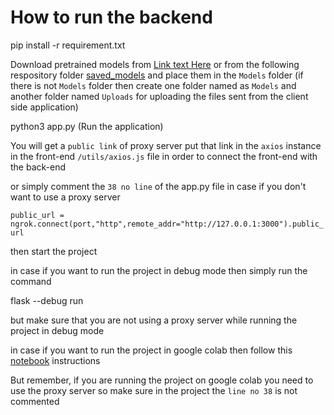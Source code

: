 # How to run the backend

pip install -r requirement.txt

Download pretrained models from [Link text Here](https://drive.google.com/drive/u/0/folders/1-KiwRxHOWfSFxlANekYvvLbRCUoMgX2Y) or from the following respository folder [saved_models](https://github.com/cse-338-2018/project-group_17/tree/main/Malaria_Detection_Model_bulding_and_analysis/saved_models) and place them in the `Models` folder (if there is not `Models` folder then create one folder named as `Models` and another folder named `Uploads` for uploading the files sent from the client side application)

python3 app.py (Run the application)

You will get a `public link` of proxy server put that link in the `axios` instance in the front-end `/utils/axios.js` file in order to connect the front-end with the back-end

or simply comment the `38 no line` of the app.py file in case if you don't want to use a proxy server

`public_url = ngrok.connect(port,"http",remote_addr="http://127.0.0.1:3000").public_url
`

then start the project

in case if you want to run the project in debug mode then simply run the command

flask --debug run

but make sure that you are not using a proxy server while running the project in debug mode

in case if you want to run the project in google colab then follow this [notebook](https://colab.research.google.com/drive/1T0PTdpvAACpkrPFAYuhrDTH2o-nzLy7V#scrollTo=xvqEMFuVEg1p) instructions

But remember, if you are running the project on google colab you need to use the proxy server so make sure in the project the `line no 38` is not commented

